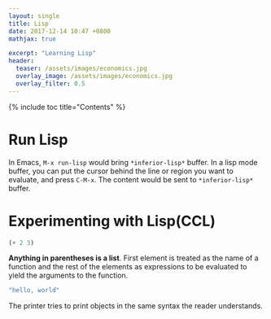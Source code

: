 ```yaml
---
layout: single
title: Lisp
date: 2017-12-14 10:47 +0800
mathjax: true

excerpt: "Learning Lisp"
header:
  teaser: /assets/images/economics.jpg
  overlay_image: /assets/images/economics.jpg
  overlay_filter: 0.5
---
```

{% include toc title="Contents" %}
# Run Lisp
In Emacs, `M-x run-lisp` would bring `*inferior-lisp*` buffer. In a lisp mode buffer, you can put the cursor behind the line or region you want to evaluate, and press `C-M-x`. The content would be sent to `*inferior-lisp*` buffer.

# Experimenting with Lisp(CCL)

```lisp
(+ 2 3)
```

**Anything in parentheses is a list**. First element is treated as the name of a function and the rest of the elements as expressions to be evaluated to yield the arguments to the function.

```lisp
"hello, world"
```
The printer tries to print objects in the same syntax the reader understands.
